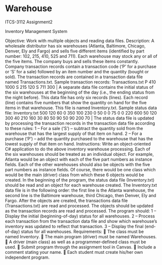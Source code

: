 # Warehouse
ITCS-3112 Assignment2

Inventory Management System

Objective:
Work with multiple objects and reading data files.
Description: A wholesale distributor has six warehouses (Atlanta,
Baltimore, Chicago, Denver, Ely and Fargo) and sells five different items
(identified by part number: 102, 215, 410, 525 and 711). Each warehouse
may stock any or all of the five items. The company buys and sells these items constantly. Company
transaction records contain a transaction code (‘P’ for a purchase or ‘S’ for a sale) followed by an item number
and the quantity (bought or sold).
The transaction records are contained in a transaction data file named Transactions.txt.
Sample transaction records: Transactions.txt
P 410 1000
S 215 120
S 711 300
|
A separate data file contains the initial status of the six warehouses at the beginning of the day (i.e., the ending
status from the night before). This data file has only six records (lines). Each record (line) contains five
numbers that show the quantity on hand for the five items in that warehouse. This file is named Inventory.txt.
Sample status data file: Inventory.txt
500 120 60 0 350
100 230 0 50 0
0 75 0 0 220
600 50 120 300 40
210 160 30 80 50
90 50 90 200 70
|
The status data file is updated by processing the transaction records in the transaction data file according to
these rules:
 1 – For a sale (‘S’) – subtract the quantity sold from the warehouse that
has the largest supply of that item on hand.
 2 – For a purchase (‘P’) – add the quantity purchased to the warehouse
that has the lowest supply of that item on hand.
Instructions:
Write an object-oriented C# application to do the above inventory warehouse processing. Each of the six
warehouses should be treated as an individual object. For example, Atlanta would be an object with each of
the five part numbers as instance fields. Each of the other warehouses should also be objects with the five part
numbers as instance fields. Of course, there would be one class which would be the main (driver) class from
which these 6 objects would be created.
In the beginning of the program, the status data file (Inventory.txt) should be read and an object for each
warehouse created. The Inventory.txt data file is in the following order: the first line is the Atlanta warehouse,
the second line is the Baltimore warehouse, third Chicago, then Denver, Ely and Fargo. After the objects are
created, the transactions data file (Transactions.txt) are read and processed.
The objects should be updated as the transaction records are read and processed.
The program should:
 1 – Display the initial (beginning-of-day) status for all warehouses.
 2 – Process each transaction from the transaction data file and show which
warehouse’s inventory was updated to reflect that transaction.
 3 – Display the final (end-of-day) status for all warehouses.
Requirements:
 The class must be named Inventory.
 The main program (driver) must be named Warehouses.
 A driver (main class) as well as a programmer-defined class must be used.
 Submit program through the assignment tool in Canvas.
 Include a comment stating your name.
 Each student must create his/her own independent program.
